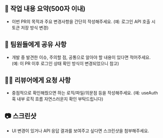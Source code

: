 ## 🌟 작업 내용 요약(500자 이내)

- 이번 PR의 목적과 주요 변경사항을 간단히 작성해주세요.
  (예: 로그인 API 호출 시 토큰 저장 방식 변경)

## 📢 팀원들에게 공유 사항

- 개발 중 발견한 이슈, 주의할 점, 공통으로 알아야 할 내용이 있다면 적어주세요.
  (예: 이 PR 이후 로그인 상태 확인 방식이 변경되었으니 참고)

## 🙋‍♂️ 리뷰어에게 요청 사항

- 중점적으로 확인해줬으면 하는 로직/파일/의문점 등을 작성해주세요.
  (예: useAuth 훅 내부 로직 흐름 자연스러운지 확인 부탁드립니다)

## 📷 스크린샷

- UI 변경이 있거나 API 응답 결과를 보여주고 싶다면 스크린샷을 첨부해주세요.
